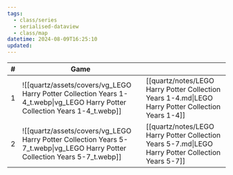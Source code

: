 ```yaml
---
tags:
  - class/series
  - serialised-dataview
  - class/map
datetime: 2024-08-09T16:25:10
updated: 
---
```

<!-- QueryToSerialize: table without id sequence as "#", embed(link(thumbnail)) as Game, file.link as ""  from #class/video-game where series = [[]] sort sequence -->
<!-- SerializedQuery: table without id sequence as "#", embed(link(thumbnail)) as Game, file.link as ""  from #class/video-game where series = [[]] sort sequence -->

| # | Game                                                                                                                         |                                                                                                    |
| - | ---------------------------------------------------------------------------------------------------------------------------- | -------------------------------------------------------------------------------------------------- |
| 1 | ![[quartz/assets/covers/vg_LEGO Harry Potter Collection Years 1-4_t.webp\|vg_LEGO Harry Potter Collection Years 1-4_t.webp]] | [[quartz/notes/LEGO Harry Potter Collection Years 1-4.md\|LEGO Harry Potter Collection Years 1-4]] |
| 2 | ![[quartz/assets/covers/vg_LEGO Harry Potter Collection Years 5-7_t.webp\|vg_LEGO Harry Potter Collection Years 5-7_t.webp]] | [[quartz/notes/LEGO Harry Potter Collection Years 5-7.md\|LEGO Harry Potter Collection Years 5-7]] |
<!-- SerializedQuery END -->
